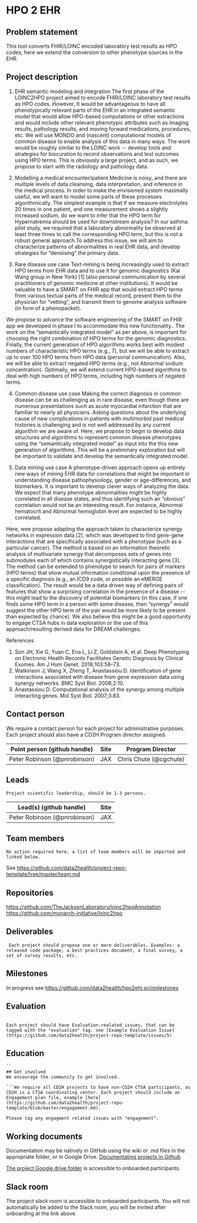 # HPO 2 EHR

## Problem statement

This tool converts FHIR/LOINC encoded laboratory test results as HPO codes; here we extend the conversion to other phenotype sources in the EHR.

## Project description

1. EHR semantic modeling and integration
The first phase of the LOINC2HPO project aimed to encode FHIR/LOINC laboratory test results as HPO codes. However, It would be advantageous to have all phenotypically relevant parts of the EHR in an integrated semantic model that would allow HPO-based computations or other extractions and would include other relevant phenotypic attributes such as imaging results, pathology results, and moving forward medications, procedures, etc. We will use MONDO and (nascent) computational models of common disease to enable analysis of this data in many ways.
The work would be roughly similar to the LOINC work -- develop tools and strategies for biocuration to record observations and test outcomes using HPO terms. This is obviously a large project, and as such, we propose to start with the radiology and pathology data. 
2. Modelling  a medical encounter/patient
Medicine is noisy, and there are multiple levels of data cleansing, data interpretation, and inference in the medical process. In order to make the envisioned system maximally useful, we will want to model some parts of these processes algorithmically. The simplest example is that if we measure electrolytes 20 times in one patient, and one measurement shows a slightly increased sodium, do we want to infer that the HPO term for Hypernatremia should be used for downstream analysis? In our asthma pilot study, we required that a laboratory abnormality be observed at least three times to call the corresponding HPO term, but this is not a robust general approach.To address this issue, we will aim to characterize patterns of abnormalities in real EHR data, and develop strategies for “denoising” the primary data. 

3. Rare disease use case
Text-mining is being increasingly used to extract HPO terms from EHR data and to use it for genomic diagnostics (Kai Wang group in New York) [1] (also personal communication by several practitioners of genomic medicine at other institutions). It would be valuable to have a SMART on FHIR app that would extract HPO terms from various textual parts of the medical record, present them to the physician for “vetting”, and transmit them to genome analysis software (in form of a phenopacket). 

 We propose to advance the software engineering of the SMART on FHIR app we developed in phase I to accommodate this new functionality.. The work on the “semantically integrated model” as per above, is important for choosing the right combination of HPO terms for the genomic diagnostics. Finally, the current generation of HPO algorithms works best with modest numbers of characteristic HPO terms (e.g., 7), but we will be able to extract up to over 100 HPO terms from HPO data (personal communication). Also, we will be able to extract negated HPO terms (e.g., not Abnormal sodium concentration). Optimally, we will extend current HPO-based algorithms to deal with high numbers of HPO terms, including high numbers of negated terms.

4. Common disease use case
Making the correct diagnosis in common disease can be as challenging as in rare disease, even though there are numerous presentations such as acute myocardial infarction that are familiar to nearly all physicians. Asking questions about the underlying cause of new complications in patients with multimorbid past medical histories is challenging and is not well addressed by any current algorithm we are aware of. Here, we propose to begin to develop data structures and algorithms to  represent common disease phenotypes using the “semantically integrated model” as input into the this new generation of algorithms. This will be a preliminary exploration but will be important to validate and develop the semantically integrated model.

5. Data mining use case
A phenotype-driven approach opens up entirely new ways of mining EHR data for correlations that might be important in understanding disease pathophysiology, gender or age-differences, and biomarkers. It is important to develop clever ways of analyzing the data. We expect that many phenotype abnormalities might be highly correlated in all disease states, and thus identifying such an “obvious” correlation would not be an interesting result. For instance, Abnormal hematocrit and Abnormal hemoglobin level are expected to be highly correlated.

Here, wee propose adapting the approach taken to characterize synergy networks in expression data [2], which was developed to find gene-gene interactions that are specifically associated with a phenotype (such as a particular cancer). The method is based on an information theoretic analysis of multivariate synergy that decomposes sets of genes into submodules each of which contains synergistically interacting gene [3]. The method can be extended to phenotype to search for pairs of markers (HPO terms) that show mutual information conditional upon the presence of a specific diagnosis (e.g., an ICD9 code, or possible an eMERGE classification). The result would be a data driven way of defining pairs of features that show a surprising correlation in the presence of a disease  -- this might lead to the discovery of potential biomarkers (in this case, if one finds some HPO term in a person with some disease, then “synergy” would suggest the other HPO term of the pair would be more likely to be present than expected by chance). We also believe this might be a good opportunity to engage CTSA hubs in data exploration or the use of this approach/resulting derived data for DREAM challenges.

References
1. Son JH, Xie G, Yuan C, Ena L, Li Z, Goldstein A, et al. Deep Phenotyping on Electronic Health Records Facilitates Genetic Diagnosis by Clinical Exomes. Am J Hum Genet. 2018;103:58–73.
2. Watkinson J, Wang X, Zheng T, Anastassiou D. Identification of gene interactions associated with disease from gene expression data using synergy networks. BMC Syst Biol. 2008;2:10.
3. Anastassiou D. Computational analysis of the synergy among multiple interacting genes. Mol Syst Biol. 2007;3:83.

## Contact person

We require a contact person for each project for administrative purposes. Each project should also have a CD2H Program director assigned.

Point person (github handle) | Site | Program Director
----------|--------------|---------------
Peter Robinson (@pnrobinson) | JAX | Chris Chute (@cgchute)

## Leads 

``Project scientific leadership, should be 1-3 persons. ``

Lead(s) (github handle) | Site
----------|--------------|
Peter Robinson (@pnrobinson) | JAX


## Team members 

``No action required here, a list of team members will be imported and linked below.``

See https://github.com/data2health/project-repo-template/tree/master/team.md

## Repositories

https://github.com/TheJacksonLaboratory/loinc2hpoAnnotation
https://github.com/monarch-initiative/loinc2hpo

## Deliverables
`` Each project should propose one or more deliverables. Examples: a released code package, a best practices document, a final survey, a set of survey results, etc.``

## Milestones 

In progress see https://github.com/data2health/hpo2ehr.prj/milestones

## Evaluation
```Each project should propose a set of evaluation measures, recorded in a separate Evaluation Plan file, for example [here](https://github.com/data2health/project-repo-template/blob/master/evaluation.md). These will be reviewed by the Evaluation committee and approved by the Program Directors and NCATS. The Evaluation committee will meet with each Project team leads to assist. 

Each project should have Evaluation-realated issues, that can be tagged with the "evaluation" tag. see [Example Evaluation Issue](https://github.com/data2health/project-repo-template/issues/5)
```
## Education
```See [education.md](https://github.com/data2health/project-repo-template/blob/master/education.md) for details. Each project should have Education-realated issues, that can be tagged with the "education" tag. 
``
## Get involved
We encourage the community to get involved. 

```We require all CD2H projects to have non-CD2H CTSA participants, as CD2H is a CTSA coordinating center. Each project should include an Engagement plan file, example [here](https://github.com/data2health/project-repo-template/blob/master/engagement.md). 

Please tag any engagment related issues with "engagement".
```

## Working documents
Documentation may be natively in GitHub using the wiki or .md files in the appropriate folder, or in Google Drive.
[Documentating projects in Github](https://guides.github.com/features/wikis/)

[The project Google drive folder](https://drive.google.com/drive/u/0/folders/1vLp-H32KTNobiZF2cK82At90S6dVJNUf) is accessible to onboarded participants. 

## Slack room
The project slack room is accessible to onboarded participants. You will not automatically be added to the Slack room, you will be invited after onboarding at the link above.
